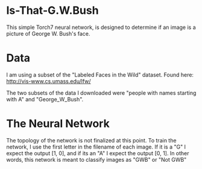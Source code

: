 # Is-That-G.W.Bush

This simple Torch7 neural network, is designed to determine if an image is a picture of George W. Bush's face.

# Data

I am using a subset of the "Labeled Faces in the Wild" dataset. Found here: http://vis-www.cs.umass.edu/lfw/

The two subsets of the data I downloaded were "people with names starting with A" and "George_W_Bush".

# The Neural Network

The topology of the network is not finalized at this point.
To train the network, I use the first letter in the filename of each image. If it is a "G" I expect the output [1, 0], and if its an "A" I expect the output [0, 1].
In other words, this network is meant to classify images as "GWB" or "Not GWB"

